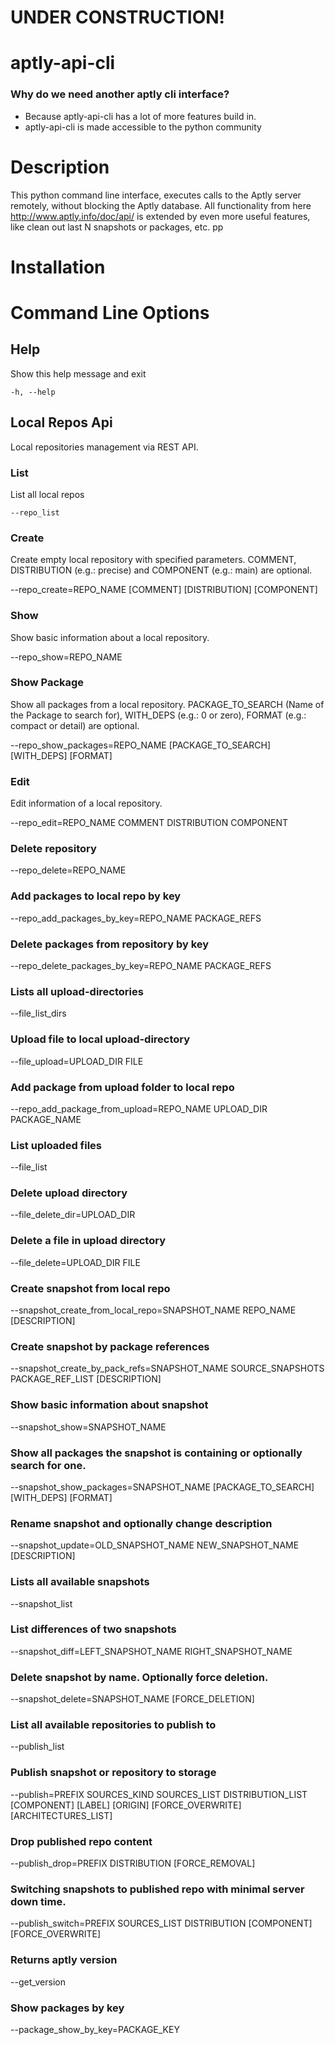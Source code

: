# UNDER CONSTRUCTION!

# aptly-api-cli
### Why do we need another aptly cli interface?
- Because aptly-api-cli has a lot of more features build in.
- aptly-api-cli is made accessible to the python community


# Description
This python command line interface, executes calls to the Aptly server remotely, without blocking the Aptly database.
All functionality from here http://www.aptly.info/doc/api/ is extended by even more useful features, like clean out last N
snapshots or packages, etc. pp

# Installation

# Command Line Options

## Help
Show this help message and exit
```
-h, --help
```
## Local Repos Api
Local repositories management via REST API.

### List 
List all local repos
```
--repo_list
```

### Create
Create empty local repository with specified parameters. COMMENT,  DISTRIBUTION (e.g.: precise) and COMPONENT (e.g.: main) are optional.

--repo_create=REPO_NAME [COMMENT] [DISTRIBUTION] [COMPONENT]

### Show
Show basic information about a local repository.

--repo_show=REPO_NAME

### Show Package
Show all packages from a local repository. PACKAGE_TO_SEARCH (Name of the Package to search for), WITH_DEPS (e.g.: 0 or zero), FORMAT (e.g.: compact or detail) are optional.

--repo_show_packages=REPO_NAME [PACKAGE_TO_SEARCH] [WITH_DEPS] [FORMAT]

### Edit
Edit information of a local repository.  

--repo_edit=REPO_NAME COMMENT DISTRIBUTION COMPONENT


### Delete repository
--repo_delete=REPO_NAME

###  Add packages to local repo by key
--repo_add_packages_by_key=REPO_NAME PACKAGE_REFS

###  Delete packages from repository by key
--repo_delete_packages_by_key=REPO_NAME PACKAGE_REFS


### Lists all upload-directories
--file_list_dirs


### Upload file to local upload-directory 
--file_upload=UPLOAD_DIR FILE

### Add package from upload folder to local repo
--repo_add_package_from_upload=REPO_NAME UPLOAD_DIR PACKAGE_NAME

### List uploaded files
--file_list


### Delete upload directory
--file_delete_dir=UPLOAD_DIR


### Delete a file in upload directory
 --file_delete=UPLOAD_DIR FILE

### Create snapshot from local repo
--snapshot_create_from_local_repo=SNAPSHOT_NAME REPO_NAME [DESCRIPTION]


### Create snapshot by package references
--snapshot_create_by_pack_refs=SNAPSHOT_NAME SOURCE_SNAPSHOTS PACKAGE_REF_LIST [DESCRIPTION]


### Show basic information about snapshot
--snapshot_show=SNAPSHOT_NAME


### Show all packages the snapshot is containing or optionally search for one.
--snapshot_show_packages=SNAPSHOT_NAME [PACKAGE_TO_SEARCH] [WITH_DEPS] [FORMAT]


### Rename snapshot and optionally change description
--snapshot_update=OLD_SNAPSHOT_NAME NEW_SNAPSHOT_NAME [DESCRIPTION]


### Lists all available snapshots
--snapshot_list


### List differences of two snapshots
--snapshot_diff=LEFT_SNAPSHOT_NAME RIGHT_SNAPSHOT_NAME

### Delete snapshot by name. Optionally force deletion.
--snapshot_delete=SNAPSHOT_NAME [FORCE_DELETION]


### List all available repositories to publish to
--publish_list


### Publish snapshot or repository to storage
--publish=PREFIX SOURCES_KIND SOURCES_LIST DISTRIBUTION_LIST [COMPONENT] [LABEL] [ORIGIN] [FORCE_OVERWRITE] [ARCHITECTURES_LIST]


### Drop published repo content
--publish_drop=PREFIX DISTRIBUTION [FORCE_REMOVAL]


### Switching snapshots to published repo with minimal server down time.
--publish_switch=PREFIX SOURCES_LIST DISTRIBUTION [COMPONENT] [FORCE_OVERWRITE]


### Returns aptly version
--get_version


### Show packages by key
--package_show_by_key=PACKAGE_KEY

